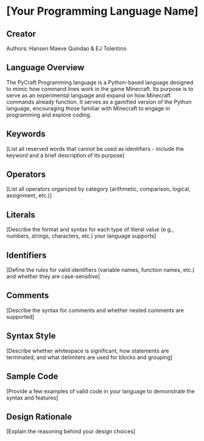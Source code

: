 # [Your Programming Language Name]

## Creator

Authors: Hansen Maeve Quindao & EJ Tolentino
## Language Overview

The PyCraft Programming language is a Python-based language designed to mimic how command lines work in the game Minecraft. Its purpose is to serve as an experimental language and expand on how Minecraft commands already function. It serves as a gamified version of the Python language, encouraging those familiar with Minecraft to engage in programming and explore coding.

## Keywords

[List all reserved words that cannot be used as identifiers - include the keyword and a brief description of its purpose]

## Operators

[List all operators organized by category (arithmetic, comparison, logical, assignment, etc.)]

## Literals

[Describe the format and syntax for each type of literal value (e.g., numbers, strings, characters, etc.) your language supports]

## Identifiers

[Define the rules for valid identifiers (variable names, function names, etc.) and whether they are case-sensitive]

## Comments

[Describe the syntax for comments and whether nested comments are supported]

## Syntax Style

[Describe whether whitespace is significant, how statements are terminated, and what delimiters are used for blocks and grouping]

## Sample Code

[Provide a few examples of valid code in your language to demonstrate the syntax and features]

## Design Rationale

[Explain the reasoning behind your design choices]
